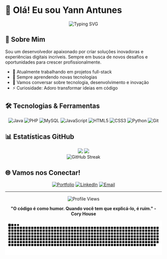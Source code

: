 # 👋 Olá! Eu sou Yann Antunes

<div align="center">
  <img src="https://readme-typing-svg.herokuapp.com?font=Fira+Code&size=22&pause=1000&color=00D9FF&center=true&vCenter=true&width=435&lines=Desenvolvedor+Full+Stack;Apaixonado+por+Tecnologia;Sempre+Aprendendo+Algo+Novo" alt="Typing SVG" />
</div>

## 🚀 Sobre Mim

Sou um desenvolvedor apaixonado por criar soluções inovadoras e experiências digitais incríveis. Sempre em busca de novos desafios e oportunidades para crescer profissionalmente.

- 🔭 Atualmente trabalhando em projetos full-stack
- 🌱 Sempre aprendendo novas tecnologias
- 💬 Vamos conversar sobre tecnologia, desenvolvimento e inovação
- ⚡ Curiosidade: Adoro transformar ideias em código

## 🛠️ Tecnologias & Ferramentas

<div align="center">
  
  ![Java](https://img.shields.io/badge/-Java-007396?style=for-the-badge&logo=java&logoColor=white)
  ![PHP](https://img.shields.io/badge/-PHP-777BB4?style=for-the-badge&logo=php&logoColor=white)
  ![MySQL](https://img.shields.io/badge/-MySQL-4479A1?style=for-the-badge&logo=mysql&logoColor=white)
  ![JavaScript](https://img.shields.io/badge/-JavaScript-F7DF1E?style=for-the-badge&logo=javascript&logoColor=black)
  ![HTML5](https://img.shields.io/badge/-HTML5-E34F26?style=for-the-badge&logo=html5&logoColor=white)
  ![CSS3](https://img.shields.io/badge/-CSS3-1572B6?style=for-the-badge&logo=css3&logoColor=white)
  ![Python](https://img.shields.io/badge/-Python-3776AB?style=for-the-badge&logo=python&logoColor=white)
  ![Git](https://img.shields.io/badge/-Git-F05032?style=for-the-badge&logo=git&logoColor=white)

</div>

## 📊 Estatísticas GitHub

<div align="center">
  <img height="180em" src="https://github-readme-stats.vercel.app/api?username=YannAntunes&show_icons=true&theme=tokyonight&include_all_commits=true&count_private=true"/>
  <img height="180em" src="https://github-readme-stats.vercel.app/api/top-langs/?username=YannAntunes&layout=compact&theme=tokyonight"/>
</div>

<div align="center">
  <img src="https://github-readme-streak-stats.herokuapp.com/?user=YannAntunes&theme=tokyonight" alt="GitHub Streak" />
</div>


## 🌐 Vamos nos Conectar!

<div align="center">
  
  [![Portfolio](https://img.shields.io/badge/-Portfolio-FF5722?style=for-the-badge&logo=google-chrome&logoColor=white)](https://portfolio-phi-one-84lhh8osoe.vercel.app/index.html)
  [![LinkedIn](https://img.shields.io/badge/-LinkedIn-0077B5?style=for-the-badge&logo=linkedin&logoColor=white)](http://linkedin.com/in/yann-antunes)
  [![Email](https://img.shields.io/badge/-Email-D14836?style=for-the-badge&logo=gmail&logoColor=white)](mailto:yann.antunes@email.com)

</div>

</div>

---

<div align="center">
  
  ![Profile Views](https://komarev.com/ghpvc/?username=YannAntunes&color=blueviolet&style=for-the-badge)
  
  **"O código é como humor. Quando você tem que explicá-lo, é ruim." - Cory House**

</div>

<div align="center">
  <img src="https://raw.githubusercontent.com/platane/snk/output/github-contribution-grid-snake-dark.svg" alt="Snake animation" />
</div>
